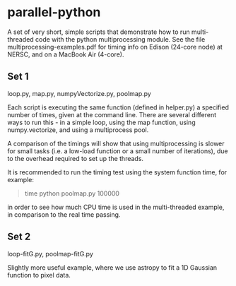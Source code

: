 # parallel-python
A set of very short, simple scripts that demonstrate how to run multi-threaded code with the python multiprocessing module. See the file multiprocessing-examples.pdf for timing info on Edison (24-core node) at NERSC, and on a MacBook Air (4-core). 

Set 1
------
loop.py, map.py, numpyVectorize.py, poolmap.py

Each script is executing the same function (defined in helper.py) a specified number of times, given at the command line. There are several different ways to run this - in a simple loop, using the map function, using numpy.vectorize, and using a multiprocess pool.

A comparison of the timings will show that using multiprocessing is slower for small tasks (i.e. a low-load function or a small number of iterations), due to the overhead required to set up the threads. 

It is recommended to run the timing test using the system function time, for example:

 >time python poolmap.py 100000
 
in order to see how much CPU time is used in the multi-threaded example, in comparison to the real time passing. 

Set 2
------
loop-fitG.py, poolmap-fitG.py

Slightly more useful example, where we use astropy to fit a 1D Gaussian function to pixel data. 
